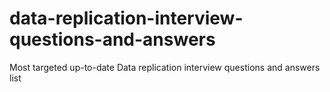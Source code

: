 # data-replication-interview-questions-and-answers
Most targeted up-to-date Data replication interview questions and answers list
